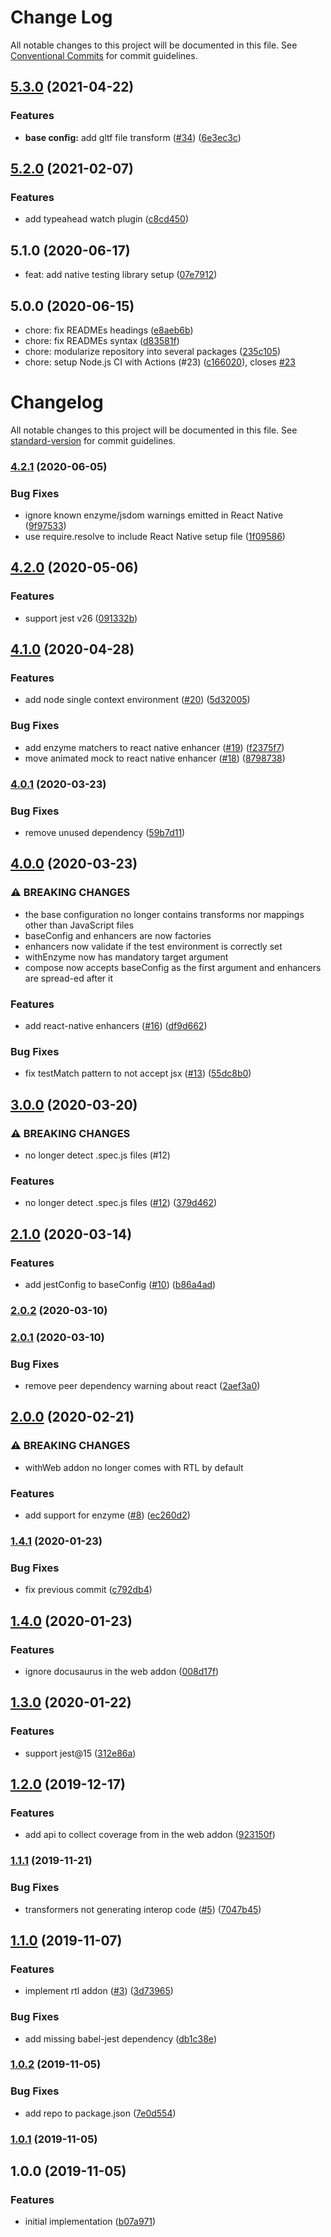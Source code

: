 # Change Log

All notable changes to this project will be documented in this file.
See [Conventional Commits](https://conventionalcommits.org) for commit guidelines.

## [5.3.0](https://github.com/moxystudio/jest-config/compare/v5.2.0...v5.3.0) (2021-04-22)


### Features

* **base config:** add gltf file transform ([#34](https://github.com/moxystudio/jest-config/issues/34)) ([6e3ec3c](https://github.com/moxystudio/jest-config/commit/6e3ec3c907b0a47b3bea9a48a52b7001e16e0880))



## [5.2.0](https://github.com/moxystudio/jest-config/compare/v5.1.0...v5.2.0) (2021-02-07)


### Features

* add typeahead watch plugin ([c8cd450](https://github.com/moxystudio/jest-config/commit/c8cd450025bc387e35ab13a9cc7d01e2695d683e))



## 5.1.0 (2020-06-17)

* feat: add native testing library setup ([07e7912](https://github.com/moxystudio/jest-config/commit/07e7912))





## 5.0.0 (2020-06-15)

* chore: fix READMEs headings ([e8aeb6b](https://github.com/moxystudio/jest-config/commit/e8aeb6b))
* chore: fix READMEs syntax ([d83581f](https://github.com/moxystudio/jest-config/commit/d83581f))
* chore: modularize repository into several packages ([235c105](https://github.com/moxystudio/jest-config/commit/235c105))
* chore: setup Node.js CI with Actions (#23) ([c166020](https://github.com/moxystudio/jest-config/commit/c166020)), closes [#23](https://github.com/moxystudio/jest-config/issues/23)





# Changelog

All notable changes to this project will be documented in this file. See [standard-version](https://github.com/conventional-changelog/standard-version) for commit guidelines.

### [4.2.1](https://github.com/moxystudio/jest-config/compare/v4.2.0...v4.2.1) (2020-06-05)


### Bug Fixes

* ignore known enzyme/jsdom warnings emitted in React Native ([9f97533](https://github.com/moxystudio/jest-config/commit/9f97533be936c634134dfec32ff4f63ca046406c))
* use require.resolve to include React Native setup file ([1f09586](https://github.com/moxystudio/jest-config/commit/1f09586707b1b8cea07d67ed46ab295bf81f5e5b))

## [4.2.0](https://github.com/moxystudio/jest-config/compare/v4.1.0...v4.2.0) (2020-05-06)


### Features

* support jest v26 ([091332b](https://github.com/moxystudio/jest-config/commit/091332bbc4366c3f17a770f7530171753e6ccedc))

## [4.1.0](https://github.com/moxystudio/jest-config/compare/v4.0.1...v4.1.0) (2020-04-28)


### Features

* add node single context environment ([#20](https://github.com/moxystudio/jest-config/issues/20)) ([5d32005](https://github.com/moxystudio/jest-config/commit/5d3200554b1f0bf2b10d456864a9d578a09bcdd1))


### Bug Fixes

* add enzyme matchers to react native enhancer ([#19](https://github.com/moxystudio/jest-config/issues/19)) ([f2375f7](https://github.com/moxystudio/jest-config/commit/f2375f70058b57e84b83e2fbb5b98583719c2d21))
* move animated mock to react native enhancer ([#18](https://github.com/moxystudio/jest-config/issues/18)) ([8798738](https://github.com/moxystudio/jest-config/commit/879873885d2846854be52a8ccb31253e6b68b7b2))

### [4.0.1](https://github.com/moxystudio/jest-config/compare/v4.0.0...v4.0.1) (2020-03-23)


### Bug Fixes

* remove unused dependency ([59b7d11](https://github.com/moxystudio/jest-config/commit/59b7d119023234271e9deba8e25d4d7bb945696c))

## [4.0.0](https://github.com/moxystudio/jest-config/compare/v3.0.0...v4.0.0) (2020-03-23)


### ⚠ BREAKING CHANGES

* the base configuration no longer contains transforms nor mappings other than JavaScript files
* baseConfig and enhancers are now factories
* enhancers now validate if the test environment is correctly set
* withEnzyme now has mandatory target argument
* compose now accepts baseConfig as the first argument and enhancers are spread-ed after it

### Features

* add react-native enhancers ([#16](https://github.com/moxystudio/jest-config/issues/16)) ([df9d662](https://github.com/moxystudio/jest-config/commit/df9d662cae3c29aea0c548b82ab31c48c4ad8a4d))


### Bug Fixes

* fix testMatch pattern to not accept jsx ([#13](https://github.com/moxystudio/jest-config/issues/13)) ([55dc8b0](https://github.com/moxystudio/jest-config/commit/55dc8b0f80566fd8f5f7237229221e01d012bbbf))

## [3.0.0](https://github.com/moxystudio/jest-config/compare/v2.1.0...v3.0.0) (2020-03-20)


### ⚠ BREAKING CHANGES

* no longer detect .spec.js files (#12)

### Features

* no longer detect .spec.js files ([#12](https://github.com/moxystudio/jest-config/issues/12)) ([379d462](https://github.com/moxystudio/jest-config/commit/379d4629a757792a64f1b427b7f773b5125bfcf7))

## [2.1.0](https://github.com/moxystudio/jest-config/compare/v2.0.2...v2.1.0) (2020-03-14)


### Features

* add jestConfig to baseConfig ([#10](https://github.com/moxystudio/jest-config/issues/10)) ([b86a4ad](https://github.com/moxystudio/jest-config/commit/b86a4ad65531e473a3b07b6fe25d346781746c15))

### [2.0.2](https://github.com/moxystudio/jest-config/compare/v2.0.1...v2.0.2) (2020-03-10)

### [2.0.1](https://github.com/moxystudio/jest-config/compare/v2.0.0...v2.0.1) (2020-03-10)


### Bug Fixes

* remove peer dependency warning about react ([2aef3a0](https://github.com/moxystudio/jest-config/commit/2aef3a0876fb9a3a5c8abd5f2b2b108d6a53dbb5))

## [2.0.0](https://github.com/moxystudio/jest-config/compare/v1.4.1...v2.0.0) (2020-02-21)


### ⚠ BREAKING CHANGES

* withWeb addon no longer comes with RTL by default

### Features

* add support for enzyme ([#8](https://github.com/moxystudio/jest-config/issues/8)) ([ec260d2](https://github.com/moxystudio/jest-config/commit/ec260d2ba39afebaf8d5ba4d0086081500edbeb4))

### [1.4.1](https://github.com/moxystudio/jest-config/compare/v1.4.0...v1.4.1) (2020-01-23)


### Bug Fixes

* fix previous commit ([c792db4](https://github.com/moxystudio/jest-config/commit/c792db4c66ca3073722a9a5573a9f5b8cfa36e41))

## [1.4.0](https://github.com/moxystudio/jest-config/compare/v1.3.0...v1.4.0) (2020-01-23)


### Features

* ignore docusaurus in the web addon ([008d17f](https://github.com/moxystudio/jest-config/commit/008d17fbdda27dd2d1aa64a2e81024a217ffee0a))

## [1.3.0](https://github.com/moxystudio/jest-config/compare/v1.2.0...v1.3.0) (2020-01-22)


### Features

* support jest@15 ([312e86a](https://github.com/moxystudio/jest-config/commit/312e86a248939cbcabc238ddd2770ff1ebcd1a89))

## [1.2.0](https://github.com/moxystudio/jest-config/compare/v1.1.1...v1.2.0) (2019-12-17)


### Features

* add api to collect coverage from in the web addon ([923150f](https://github.com/moxystudio/jest-config/commit/923150f2395c16bc430886ea23b56c1751b238e6))

### [1.1.1](https://github.com/moxystudio/jest-config/compare/v1.1.0...v1.1.1) (2019-11-21)


### Bug Fixes

* transformers not generating interop code ([#5](https://github.com/moxystudio/jest-config/issues/5)) ([7047b45](https://github.com/moxystudio/jest-config/commit/7047b45847d2a3dd85b3561dcd2ab9070c58e2a3))

## [1.1.0](https://github.com/moxystudio/jest-config/compare/v1.0.2...v1.1.0) (2019-11-07)


### Features

* implement rtl addon ([#3](https://github.com/moxystudio/jest-config/issues/3)) ([3d73965](https://github.com/moxystudio/jest-config/commit/3d739657ec957d5c3e025474aadd70a86ad4d2ee))


### Bug Fixes

* add missing babel-jest dependency ([db1c38e](https://github.com/moxystudio/jest-config/commit/db1c38efb7ae2ec5297182f02b684e29d37dc690))

### [1.0.2](https://github.com/moxystudio/jest-config/compare/v1.0.1...v1.0.2) (2019-11-05)


### Bug Fixes

* add repo to package.json ([7e0d554](https://github.com/moxystudio/jest-config/commit/7e0d5543afd7b24ad3770e5be99896074eef28c8))

### [1.0.1](https://github.com/moxystudio/jest-config/compare/v1.0.0...v1.0.1) (2019-11-05)

## 1.0.0 (2019-11-05)


### Features

* initial implementation ([b07a971](https://github.com/moxystudio/jest-config/commit/b07a97139483872b5267eab2d7bc3363db9f7157))
